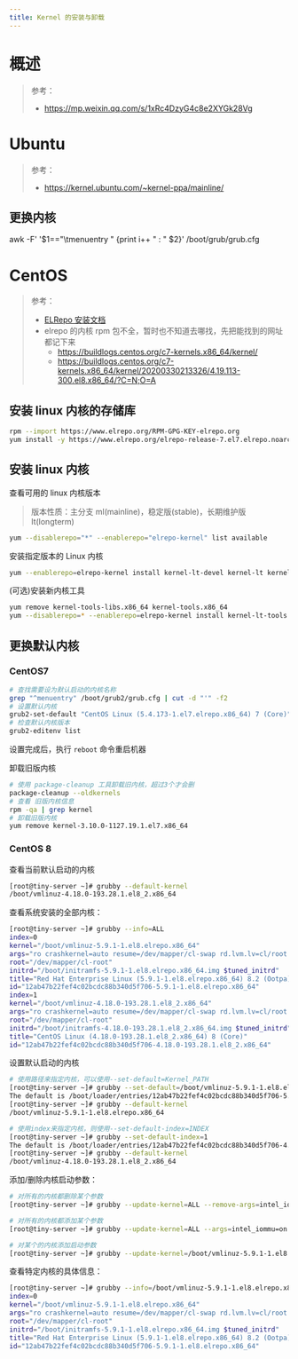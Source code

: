 ```yaml
---
title: Kernel 的安装与卸载
---
```


# 概述

> 参考：
> - <https://mp.weixin.qq.com/s/1xRc4DzyG4c8e2XYGk28Vg>

# Ubuntu

> 参考：
> - <https://kernel.ubuntu.com/~kernel-ppa/mainline/>

## 更换内核

awk -F' '$1=="\tmenuentry " {print i++ " : " $2}' /boot/grub/grub.cfg

# CentOS

> 参考：
> - [ELRepo 安装文档](http://elrepo.org/tiki/tiki-index.php)
> - elrepo 的内核 rpm 包不全，暂时也不知道去哪找，先把能找到的网址都记下来
>   - <https://buildlogs.centos.org/c7-kernels.x86_64/kernel/>
>   - <https://buildlogs.centos.org/c7-kernels.x86_64/kernel/20200330213326/4.19.113-300.el8.x86_64/?C=N;O=A>

## 安装 linux 内核的存储库

```bash
rpm --import https://www.elrepo.org/RPM-GPG-KEY-elrepo.org
yum install -y https://www.elrepo.org/elrepo-release-7.el7.elrepo.noarch.rpm
```

## 安装 linux 内核

查看可用的 linux 内核版本

> 版本性质：主分支 ml(mainline)，稳定版(stable)，长期维护版 lt(longterm)

```bash
yum --disablerepo="*" --enablerepo="elrepo-kernel" list available
```

安装指定版本的 Linux 内核

```bash
yum --enablerepo=elrepo-kernel install kernel-lt-devel kernel-lt kernel-lt-headers -y
```

(可选)安装新内核工具

```bash
yum remove kernel-tools-libs.x86_64 kernel-tools.x86_64
yum --disablerepo=* --enablerepo=elrepo-kernel install kernel-lt-tools kernel-tools-libs kernel-lt-headers -y
```

## 更换默认内核

### CentOS7

```bash
# 查找需要设为默认启动的内核名称
grep "^menuentry" /boot/grub2/grub.cfg | cut -d "'" -f2
# 设置默认内核
grub2-set-default "CentOS Linux (5.4.173-1.el7.elrepo.x86_64) 7 (Core)"
# 检查默认内核版本
grub2-editenv list
```

设置完成后，执行 `reboot` 命令重启机器

卸载旧版内核

```bash
# 使用 package-cleanup 工具卸载旧内核，超过3个才会删
package-cleanup --oldkernels
# 查看 旧版内核信息
rpm -qa | grep kernel
# 卸载旧版内核
yum remove kernel-3.10.0-1127.19.1.el7.x86_64
```

### CentOS 8

查看当前默认启动的内核

```bash
[root@tiny-server ~]# grubby --default-kernel
/boot/vmlinuz-4.18.0-193.28.1.el8_2.x86_64
```

查看系统安装的全部内核：

```bash
[root@tiny-server ~]# grubby --info=ALL
index=0
kernel="/boot/vmlinuz-5.9.1-1.el8.elrepo.x86_64"
args="ro crashkernel=auto resume=/dev/mapper/cl-swap rd.lvm.lv=cl/root rd.lvm.lv=cl/swap net.ifnames=0 rhgb quiet intel_iommu=on $tuned_params"
root="/dev/mapper/cl-root"
initrd="/boot/initramfs-5.9.1-1.el8.elrepo.x86_64.img $tuned_initrd"
title="Red Hat Enterprise Linux (5.9.1-1.el8.elrepo.x86_64) 8.2 (Ootpa)"
id="12ab47b22fef4c02bcdc88b340d5f706-5.9.1-1.el8.elrepo.x86_64"
index=1
kernel="/boot/vmlinuz-4.18.0-193.28.1.el8_2.x86_64"
args="ro crashkernel=auto resume=/dev/mapper/cl-swap rd.lvm.lv=cl/root rd.lvm.lv=cl/swap net.ifnames=0 rhgb quiet intel_iommu=on $tuned_params"
root="/dev/mapper/cl-root"
initrd="/boot/initramfs-4.18.0-193.28.1.el8_2.x86_64.img $tuned_initrd"
title="CentOS Linux (4.18.0-193.28.1.el8_2.x86_64) 8 (Core)"
id="12ab47b22fef4c02bcdc88b340d5f706-4.18.0-193.28.1.el8_2.x86_64"
```

设置默认启动的内核

```bash
# 使用路径来指定内核，可以使用--set-default=Kernel_PATH
[root@tiny-server ~]# grubby --set-default=/boot/vmlinuz-5.9.1-1.el8.elrepo.x86_64
The default is /boot/loader/entries/12ab47b22fef4c02bcdc88b340d5f706-5.9.1-1.el8.elrepo.x86_64.conf with index 0 and kernel /boot/vmlinuz-5.9.1-1.el8.elrepo.x86_64
[root@tiny-server ~]# grubby --default-kernel
/boot/vmlinuz-5.9.1-1.el8.elrepo.x86_64

# 使用index来指定内核，则使用--set-default-index=INDEX
[root@tiny-server ~]# grubby --set-default-index=1
The default is /boot/loader/entries/12ab47b22fef4c02bcdc88b340d5f706-4.18.0-193.28.1.el8_2.x86_64.conf with index 1 and kernel /boot/vmlinuz-4.18.0-193.28.1.el8_2.x86_64
[root@tiny-server ~]# grubby --default-kernel
/boot/vmlinuz-4.18.0-193.28.1.el8_2.x86_64
```

添加/删除内核启动参数：

```bash
# 对所有的内核都删除某个参数
[root@tiny-server ~]# grubby --update-kernel=ALL --remove-args=intel_iommu=on

# 对所有的内核都添加某个参数
[root@tiny-server ~]# grubby --update-kernel=ALL --args=intel_iommu=on

# 对某个的内核添加启动参数
[root@tiny-server ~]# grubby --update-kernel=/boot/vmlinuz-5.9.1-1.el8.elrepo.x86_64 --args=intel_iommu=on

```

查看特定内核的具体信息：

```bash
[root@tiny-server ~]# grubby --info=/boot/vmlinuz-5.9.1-1.el8.elrepo.x86_64
index=0
kernel="/boot/vmlinuz-5.9.1-1.el8.elrepo.x86_64"
args="ro crashkernel=auto resume=/dev/mapper/cl-swap rd.lvm.lv=cl/root rd.lvm.lv=cl/swap net.ifnames=0 rhgb quiet intel_iommu=on $tuned_params"
root="/dev/mapper/cl-root"
initrd="/boot/initramfs-5.9.1-1.el8.elrepo.x86_64.img $tuned_initrd"
title="Red Hat Enterprise Linux (5.9.1-1.el8.elrepo.x86_64) 8.2 (Ootpa)"
id="12ab47b22fef4c02bcdc88b340d5f706-5.9.1-1.el8.elrepo.x86_64"
```
